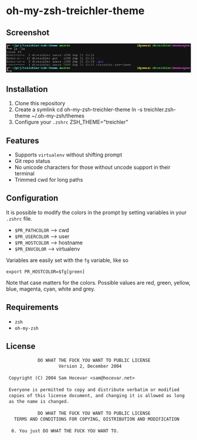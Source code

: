 oh-my-zsh-treichler-theme
=========================

Screenshot
----------

![Screenshot](http://github.com/dtreichler/oh-my-zsh-treichler-theme/raw/master/screenshot.png)

Installation
------------

1. Clone this repository
2. Create a symlink
    cd oh-my-zsh-treichler-theme
    ln -s treichler.zsh-theme ~/.oh-my-zsh/themes
3. Configure your `.zshrc`
    ZSH_THEME="treichler"

Features
--------

* Supports `virtualenv` without shifting prompt
* Git repo status
* No unicode characters for those without uncode support in their terminal
* Trimmed cwd for long paths

Configuration
-------------
It is possible to modify the colors in the prompt by setting variables in your `.zshrc` file.

* `$PR_PATHCOLOR` --> cwd
* `$PR_USERCOLOR` --> user
* `$PR_HOSTCOLOR` --> hostname
* `$PR_ENVCOLOR` --> virtualenv

Variables are easily set with the `fg` variable, like so

    export PR_HOSTCOLOR=$fg[green]

Note that case matters for the colors. Possible values are red, green, yellow, blue, magenta, cyan, white and grey.

Requirements
------------

* `zsh`
* `oh-my-zsh`

License
-------
```
            DO WHAT THE FUCK YOU WANT TO PUBLIC LICENSE 
                    Version 2, December 2004 

 Copyright (C) 2004 Sam Hocevar <sam@hocevar.net> 

 Everyone is permitted to copy and distribute verbatim or modified 
 copies of this license document, and changing it is allowed as long 
 as the name is changed. 

            DO WHAT THE FUCK YOU WANT TO PUBLIC LICENSE 
   TERMS AND CONDITIONS FOR COPYING, DISTRIBUTION AND MODIFICATION 

  0. You just DO WHAT THE FUCK YOU WANT TO. 
```
